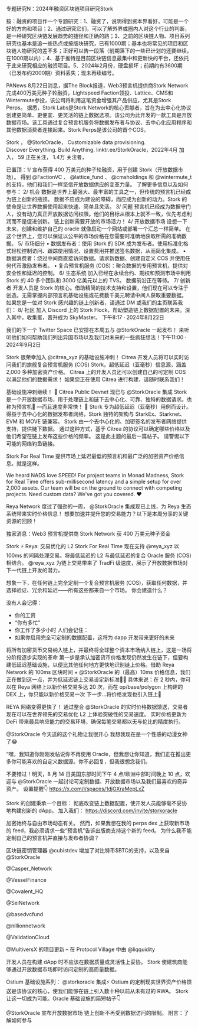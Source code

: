 专题研究N：2024年融资区块链项目研究Stork


按：融资的项目作一个专题研究：1、融资了，说明得到资本界看好，可能是一个好的方向和项目；2、通过研究它们，可以了解外界或圈内人对这个行业的判断，是一种研究区块链发展趋势的捷径和正确的路；3、之前的区块链人物、项目系列研究也基本是追一些热点或按版块研究，已有1000期；基本也将常见的项目和区块链人物研究的差不多；正好可以告一段落（前期落下的一些已计划的还要继续，在1000期以内）；4、基于推特是目前区块链信息最集中和更新快的平台，还依托于此来研究相应的融资项目。5、2024年2月份，硬盘损坏；前期约有3600期（已发布约2000期）资料丢失；现未再续编号。

PANews 8月22日消息，据The Block报道，Web3预言机提供商Stork Network完成400万美元种子轮融资，Lightspeed Faction领投、Lattice、CMS和Wintermute参投，该公司将利用这笔资金增强其产品供应，尤其是Stork Perps。
据悉，Stork Labs是Stork Network的核心贡献者，旨在为去中心化协议创建更简单、更便宜、更灵活的链上数据选项。该公司为此开发的一款工具是开放数据市场。该工具通过复合预言机服务将数据发布者与协议、去中心化应用程序和其他数据消费者连接起来。Stork Perps是该公司的首个COS。

Stork
，
@StorkOracle，
Customizable data provisioning.                             
Discover Everything. Build Anything.
linktr.ee/StorkOracle，2022年4月 加入，
59 正在关注，
1.4万 关注者，


已置顶：1/ 宣布获得 400 万美元的种子轮融资，用于创建 Stork（开放数据市场）。
得到
@FactionVC
 、 
@lattice_fund
 、 
@cmsholdings
和
@wintermute_t
的支持，他们和我们一样坚信开放数据供应的变革力量。
了解更多信息以及如何参与：
2/ 机会
数据是世界上最强大、最丰富的工具之一，但传统的预言机已经成为链上创新的瓶颈。
数据不应成为建设的障碍，而应成为创新的动力。Stork 的使命是让世界数据使用起来快速、简单且灵活。
3/ 问题
预言机已经成为数据守门人，没有动力真正开放数据访问权限。他们的目标从根本上就不一致，优先考虑利润而不是促进创新。
链上创新需要开放的市场活力！
4/ 开放数据市场
设想一下未来，创建和维护自己的 oracle 就像启动一个网站或部署一个汇总一样简单。
在这个世界上，您可以保证以公平的市场价格在您需要时准确地获取所需的准确数据。
5/ 市场细分
• 数据发布者：使用 Stork 的 SDK 成为发布者。使用标准化格式轻松控制访问、跟踪使用情况、设置费用并推送签名数据，从而简化集成。
• 数据消费者：绕过中间商直接访问数据。请求新数据、创建自定义 COS 并使用任何代币激励发布者。
• 复合预言机服务 (COS)：聚合数据的专用预言机，提供对安全性和延迟的控制。
6/ 生态系统
加入已经在永续合约、期权和预测市场中利用 Stork 的 40 多个团队和 3000 亿美元以上的 TVS。
数据前沿正在等待。
7/ 创新者
开发人员是 Stork 的核心。借助精简的技术支持和设置，他们现在可以专注于创造。无需掌握内部预言机基础设施或花费数千美元聘请中间人获取重要数据。
如果您是一位对 Stork 感兴趣的链上创新者，请通过 DM 或我们的主页联系我们：
8/ 社区
加入 Discord 上的 Stork Flock，帮助塑造链上数据配置的未来。深入其中，收集蛋，晋升成为 SkyMaster。
下午8:17 · 2024年8月22日

我们的下一个 Twitter Space 已安排在本周五与
@StorkOracle
一起发布！
来听听他们如何帮助我们列出异国市场以及我们对未来的一些疯狂想法！下午11:00 · 2024年9月2日

Stork 很荣幸加入
@citrea_xyz
的基础设施冲刺！
Citrea 开发人员将可以实时访问我们的旗舰复合预言机服务 (COS) Stork。超低延迟（亚毫秒）信息源，涵盖 2,000 多种加密资产价格。
Citrea 上的开发人员还可以创建自己的可定制 COS 以满足他们的数据需求！
如果您正在使用 Citrea 进行构建，请随时联系我们！

基础设施冲刺继续！ 🏃
Citrea Public Devnet 现已与
@StorkOracle
集成
Stork 是一个开放数据市场，用于处理链上和链下去中心化、可靠、独特的数据请求。也称为预言机🔮
—而且速度非常快！ 🧵
 Stork 专为超低延迟（亚毫秒）用例而设计。
得益于去中心化的数据发布者网络，Stork 独特的架构与 StarkEx、Starknet、EVM 和 MOVE 链兼容。
 Stork 由一个去中心化的、加密签名的发布者网络提供支持，提供链下数据。
通过这种方式，基于 Citrea 的协议可以确定哪些价格以及他们希望在链上发布这些价格的频率。
这是此主题的最后一篇帖子。
请警惕以下可能的网络钓鱼链接。

Stork For Real Time 提供市场上延迟最低的预言机和最广泛的加密资产价格信息。就是这样。

We heard NADS love SPEED!
For project teams in Monad Madness, Stork for Real Time offers sub-millisecond latency and a simple setup for over 2,000 assets.
Our team will be on the ground to connect with competing projects.
Need custom data? We've got you covered. ❤️

Reya Network 度过了强劲的一周， 
@StorkOracle
集成现已上线，为 Reya 生态系统带来实时价格信息！
想要加速并提升您的交易能力？以下是本周分享的关键资源的回顾！ 

独家消息：Web3 预言机提供商 Stork Network 获 400 万美元种子资金

Stork ⚡️ Reya: 交易优化的 L2
Stork For Real Time 现在支持
@reya_xyz
以 100ms 的间隔处理交易。将最低延迟的 L2 与最低延迟的复合 Oracle 服务 (COS) 相结合。
@reya_xyz
为链上交易带来了 TradFi 级速度，展示了开放数据市场对下一代链上开发的潜力。

想象一下，在任何链上完全定制一个复合预言机服务 (COS)，获取任何数据，并选择验证、冗余和延迟——所有这些都来自一个市场。
你会建造什么？

没有人会记得：
- 你的工资
- “你有多忙”
- 你工作了多少小时
人们会记住：
- 如果你启用完全可定制的数据配置，这将为 dapp 开发带来更好的未来

将所有加密货币交易纳入链上，并最终将全球整个资本市场纳入链上，这是一场将分阶段逐步实现的革命
第一步是承认加密货币价格发现仍然发生在链下，但要构建低延迟基础设施，以便比其他任何地方更快地识别链上价格。借助 Reya Network 的 100ms 区块时间 + 
@StorkOracle
的（最高）10ms 价格信息，我们正在做到这一点，并为低延迟链上交易设定新标准💪🏼
具体来说：在 2 秒内，你可以在 Reya 网络上以新价格交易多达 20 次，而在 op/base/polygon 上构建的 DEX 上，你只能以新价格交易一次
下一步...将价格发现也引入链上👀

 REYA 网络变得更快了！
通过整合
@StorkOracle
的实时价格数据馈送，交易者现在可以在世界领先的交易优化 L2 上体验突破性的交易速度。
实时价格更新为 DeFi 带来最具响应能力的交易环境，确保每笔交易都以无与伦比的精度执行。

@StorkOracle
今天送的这个礼物让我很开心
我想我现在是一个性感的动漫女神了😂

“嘿，我知道你刚刚发帖说你不再使用 Oracle，但我想让你知道，我们正在推出更多你可能喜欢的自定义数据源。你不必回复，但我很想念我们。

不要错过！明天，8 月 14 日美国东部时间下午 4 点/欧洲中部时间晚上 10 点，欢迎与
@StorkOracle
一起讨论可定制数据、开放数据市场以及我们最喜欢的奇异资产。
设置提醒👇
https://x.com/i/spaces/1djGXraMepLxZ

Stork 的创建秉承一个目标：
彻底改变链上数据配置，使开发人员能够毫不妥协地构建创新的 dApp。
加入我们： https://discord.com/invite/storkoracle

加密始终与自由市场动态有关。
然而，如果我想在我的 perps dex 上获取新市场的 feed，我必须请求一些“预言机”告诉出版商支持这个新的 feed。
为什么我不能定制自己的预言机并直接与发布者协调？

区块链密钥管理器
@cubistdev
增加了对比特币$BTC的支持，以及来自
@StorkOracle
 
@Casper_Network
 
@VesselFinance
 
@Covalent_HQ
 
@SeiNetwork
 
@basedvcfund
 
@nillionnetwork
 
@ValidationCloud
 
@MultiversX
的项目更新 – 在 Protocol Village 中由
@liqquidity

开发人员在构建 dApp 时不应该在数据质量或灵活性上妥协。
Stork 使建筑商能够通过开放数据市场即时访问定制的高质量数据。

Ostium 基础设施系列： 
@storkoracle
集成⚡
Ostium 的定制现实世界资产价格馈送是该协议的核心，使我们能够在链上引入数十种以前从未有过的 RWA。
Stork 让这一切成为可能。Oracle 基础设施的简短帖子👇

@StorkOracle
宣布开放数据市场
链上创新不再受到数据访问的限制。
附言：了解如何参与

